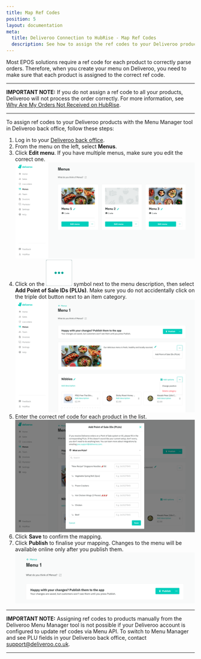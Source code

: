```yaml
---
title: Map Ref Codes
position: 5
layout: documentation
meta:
  title: Deliveroo Connection to HubRise - Map Ref Codes
  description: See how to assign the ref codes to your Deliveroo products so that they are correctly sent to your EPOS. Log in to your Deliveroo back office and follow these instructions.
---
```


Most EPOS solutions require a ref code for each product to correctly parse orders. Therefore, when you create your menu on Deliveroo, you need to make sure that each product is assigned to the correct ref code.

---

**IMPORTANT NOTE:** If you do not assign a ref code to all your products, Deliveroo will not process the order correctly. For more information, see [Why Are My Orders Not Received on HubRise](/apps/deliveroo/faqs/orders-not-received-missing-ref-codes).

---

To assign ref codes to your Deliveroo products with the Menu Manager tool in Deliveroo back office, follow these steps:

1. Log in to your [Deliveroo back office](https://restaurant-hub.deliveroo.net/).
1. From the menu on the left, select **Menus**.
1. Click **Edit menu**. If you have multiple menus, make sure you edit the correct one.
   ![Deliveroo back office](../images/008-en-deliveroo-back-office.png)
1. Click on the <InlineImage width="24" height="24">![Triple dot icon](../images/triple-dot.png)</InlineImage> symbol next to the menu description, then select **Add Point of Sale IDs (PLUs)**. Make sure you do not accidentally click on the triple dot button next to an item category.
   ![Deliveroo Edit menu page](../images/009-en-deliveroo-edit-menu-page.png)
1. Enter the correct ref code for each product in the list.
   ![Deliveroo Add PLUs pop-up window](../images/010-en-deliveroo-add-plus.png)
1. Click **Save** to confirm the mapping.
1. Click **Publish** to finalise your mapping. Changes to the menu will be available online only after you publish them.
   ![Deliveroo Publish menu button](../images/012-en-deliveroo-publish-menu.png)

---

**IMPORTANT NOTE:** Assigning ref codes to products manually from the Deliveroo Menu Manager tool is not possible if your Deliveroo account is configured to update ref codes via Menu API. To switch to Menu Manager and see PLU fields in your Deliveroo back office, contact [support@deliveroo.co.uk](support@deliveroo.co.uk).

---
